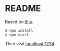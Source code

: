 # README

Based on [this](https://www.youtube.com/watch?v=5F7eaCcZFTk).

```
$ npm install
$ npm start
```

Then visit [localhost:1234](http://localhost:1234/).
